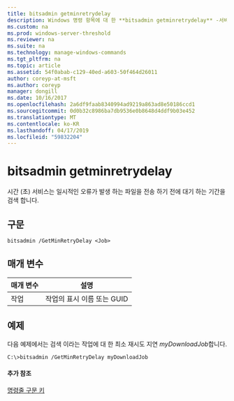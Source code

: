 ```yaml
---
title: bitsadmin getminretrydelay
description: Windows 명령 항목에 대 한 **bitsadmin getminretrydelay** -서비스에 일시적인 오류가 발생 하는 파일을 전송 하기 전에 대기 하는 초 단위로 시간 길이 검색 합니다.
ms.custom: na
ms.prod: windows-server-threshold
ms.reviewer: na
ms.suite: na
ms.technology: manage-windows-commands
ms.tgt_pltfrm: na
ms.topic: article
ms.assetid: 54f0abab-c129-40ed-a603-50f464d26011
author: coreyp-at-msft
ms.author: coreyp
manager: dongill
ms.date: 10/16/2017
ms.openlocfilehash: 2a6df9faab8340994ad9219a863ad8e50186ccd1
ms.sourcegitcommit: 0d0b32c8986ba7db9536e0b8648d4ddf9b03e452
ms.translationtype: MT
ms.contentlocale: ko-KR
ms.lasthandoff: 04/17/2019
ms.locfileid: "59832204"
---
```

# <a name="bitsadmin-getminretrydelay"></a>bitsadmin getminretrydelay



시간 (초) 서비스는 일시적인 오류가 발생 하는 파일을 전송 하기 전에 대기 하는 기간을 검색 합니다.

## <a name="syntax"></a>구문

```
bitsadmin /GetMinRetryDelay <Job>
```

## <a name="parameters"></a>매개 변수

|매개 변수|설명|
|---------|-----------|
|작업|작업의 표시 이름 또는 GUID|

## <a name="BKMK_examples"></a>예제

다음 예제에서는 검색 이라는 작업에 대 한 최소 재시도 지연 *myDownloadJob*합니다.
```
C:\>bitsadmin /GetMinRetryDelay myDownloadJob
```

#### <a name="additional-references"></a>추가 참조

[명령줄 구문 키](command-line-syntax-key.md)